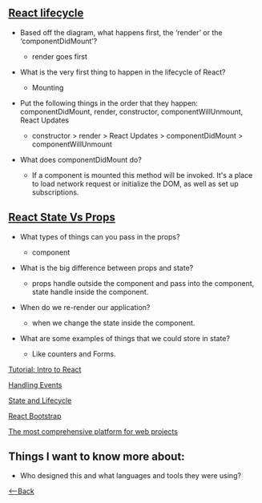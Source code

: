 ## [React lifecycle](https://medium.com/@joshuablankenshipnola/react-component-lifecycle-events-cb77e670a093)

* Based off the diagram, what happens first, the ‘render’ or the ‘componentDidMount’?
  * render goes first

* What is the very first thing to happen in the lifecycle of React?
  * Mounting

* Put the following things in the order that they happen: componentDidMount, render, constructor, componentWillUnmount, React Updates
  * constructor > render > React Updates > componentDidMount > componentWillUnmount

* What does componentDidMount do?
  * If a component is mounted this method will be invoked. It's a place to load network request or initialize the DOM, as well as set up subscriptions.


## [React State Vs Props](https://www.youtube.com/watch?v=IYvD9oBCuJI)
* What types of things can you pass in the props?
  * component

* What is the big difference between props and state?
  * props handle outside the component and pass into the component, state handle inside the component.

* When do we re-render our application?
  * when we change the state inside the component.

* What are some examples of things that we could store in state?
  * Like counters and Forms.

[Tutorial: Intro to React](https://reactjs.org/tutorial/tutorial.html)

[Handling Events](https://reactjs.org/docs/handling-events.html)

[State and Lifecycle](https://reactjs.org/docs/state-and-lifecycle.html)

[React Bootstrap](https://react-bootstrap.github.io/)

[The most comprehensive
platform for web projects](https://www.netlify.com/)


## Things I want to know more about:
* Who designed this and what languages and tools they were using?

[<--Back](README.md)